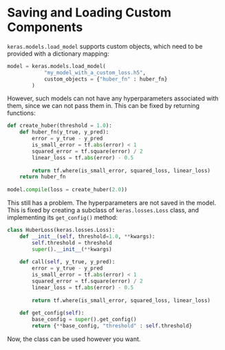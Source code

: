 # Saving and Loading Custom Components
`keras.models.load_model` supports custom objects, which need to be provided with a dictionary mapping:

```python
model = keras.models.load_model(
			"my_model_with_a_custom_loss.h5",
			custom_objects = {"huber_fn" : huber_fn}
		)
```

However, such models can not have any hyperparameters associated with them, since we can not pass them in. This can be fixed by returning functions:

```python
def create_huber(threshold = 1.0):
	def huber_fn(y_true, y_pred):
		error = y_true - y_pred
		is_small_error = tf.abs(error) < 1
		squared_error = tf.square(error) / 2
		linear_loss = tf.abs(error) - 0.5
	
		return tf.where(is_small_error, squared_loss, linear_loss)
	return huber_fn
	
model.compile(loss = create_huber(2.0))
```

This still has a problem. The hyperparameters are not saved in the model. This is fixed by creating a subclass of `keras.losses.Loss` class, and implementing its `get_config()` method:

```python
class HuberLoss(keras.losses.Loss):
	def __init__(self, threshold=1.0, **kwargs):
		self.threshold = threshold
		super().__init__(**kwargs)
	
	def call(self, y_true, y_pred):
		error = y_true - y_pred
		is_small_error = tf.abs(error) < 1
		squared_error = tf.square(error) / 2
		linear_loss = tf.abs(error) - 0.5
	
		return tf.where(is_small_error, squared_loss, linear_loss)
	
	def get_config(self):
		base_config = super().get_config()
		return {**base_config, "threshold" : self.threshold}
```

Now, the class can be used however you want. 